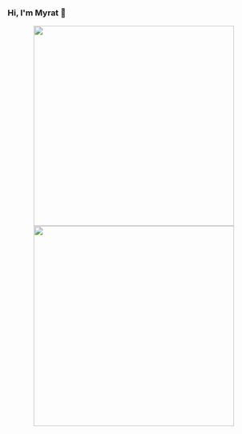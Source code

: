 ### Hi, I'm Myrat 👋

<p align = "center">
  <img src = "https://github-readme-stats.vercel.app/api?username=myrat92&show_icons=true&theme=bear" width = 400>
  <img src = "https://github-readme-streak-stats.herokuapp.com?user=myrat92&theme=dark&hide_border=true" width = 400>
</p>

<!--
**Myrat92/Myrat92** is a ✨ _special_ ✨ repository because its `README.md` (this file) appears on your GitHub profile.

Here are some ideas to get you started:

- 🔭 I’m currently working on ...
- 🌱 I’m currently learning ...
- 👯 I’m looking to collaborate on ...
- 🤔 I’m looking for help with ...
- 💬 Ask me about ...
- 📫 How to reach me: ...
- 😄 Pronouns: ...
- ⚡ Fun fact: ...
-->
